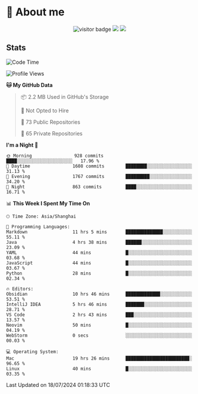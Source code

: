 <!-- ![](https://youpai.roccoshi.top/img/20200804214216.png) -->

# 🧐 About me
 
<p align="center">
<img src="https://visitor-badge.laobi.icu/badge?page_id=Lincest.Lincest&title=hits" alt="visitor badge"/>
<a href="mailto:imroccoshi@gmail.com"><img src="https://img.shields.io/badge/gmail-imroccoshi%40gmail.com-red"></a>
<a href="https://blog.roccoshi.top"><img src="https://img.shields.io/badge/blog-roccoshi-green"></a>
</p>

## Stats

<!--START_SECTION:waka-->
![Code Time](http://img.shields.io/badge/Code%20Time-1%2C409%20hrs%2050%20mins-blue)

![Profile Views](http://img.shields.io/badge/Profile%20Views-1-blue)

**🐱 My GitHub Data** 

> 📦 2.2 MB Used in GitHub's Storage 
 > 
> 🚫 Not Opted to Hire
 > 
> 📜 73 Public Repositories 
 > 
> 🔑 65 Private Repositories 
 > 
**I'm a Night 🦉** 

```text
🌞 Morning                928 commits         ████░░░░░░░░░░░░░░░░░░░░░   17.96 % 
🌆 Daytime                1608 commits        ████████░░░░░░░░░░░░░░░░░   31.13 % 
🌃 Evening                1767 commits        █████████░░░░░░░░░░░░░░░░   34.20 % 
🌙 Night                  863 commits         ████░░░░░░░░░░░░░░░░░░░░░   16.71 % 
```


📊 **This Week I Spent My Time On** 

```text
🕑︎ Time Zone: Asia/Shanghai

💬 Programming Languages: 
Markdown                 11 hrs 5 mins       ██████████████░░░░░░░░░░░   55.11 % 
Java                     4 hrs 38 mins       ██████░░░░░░░░░░░░░░░░░░░   23.09 % 
YAML                     44 mins             █░░░░░░░░░░░░░░░░░░░░░░░░   03.68 % 
JavaScript               44 mins             █░░░░░░░░░░░░░░░░░░░░░░░░   03.67 % 
Python                   28 mins             █░░░░░░░░░░░░░░░░░░░░░░░░   02.34 % 

🔥 Editors: 
Obsidian                 10 hrs 46 mins      █████████████░░░░░░░░░░░░   53.51 % 
IntelliJ IDEA            5 hrs 46 mins       ███████░░░░░░░░░░░░░░░░░░   28.71 % 
VS Code                  2 hrs 43 mins       ███░░░░░░░░░░░░░░░░░░░░░░   13.57 % 
Neovim                   50 mins             █░░░░░░░░░░░░░░░░░░░░░░░░   04.19 % 
WebStorm                 0 secs              ░░░░░░░░░░░░░░░░░░░░░░░░░   00.03 % 

💻 Operating System: 
Mac                      19 hrs 26 mins      ████████████████████████░   96.65 % 
Linux                    40 mins             █░░░░░░░░░░░░░░░░░░░░░░░░   03.35 % 
```


 Last Updated on 18/07/2024 01:18:33 UTC
<!--END_SECTION:waka-->


